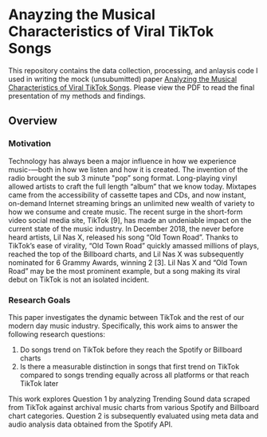 # Anayzing the Musical Characteristics of Viral TikTok Songs
This repository contains the data collection, processing, and anlaysis code I used in writing the mock (unsubumitted) paper [Analyzing the Musical Characteristics of Viral TikTok Songs](https://github.com/jmsech/viral-tiktok-music-analysis/blob/master/Analyzing%20the%20Musical%20Characteristics%20of%20Viral%20TikTok%20Songs.pdf). Please view the PDF to read the final presentation of my methods and findings.

## Overview
### Motivation
Technology has always been a major influence in how we experience music-—both in how we listen and how it is created. The invention of the radio brought the sub 3 minute "pop” song format. Long-playing vinyl allowed artists to craft the full length “album” that we know today. Mixtapes came from the accessibility of cassette tapes and CDs, and now instant, on-demand Internet streaming brings an unlimited new wealth of variety to how we consume and create music.
The recent surge in the short-form video social media site, TikTok [9], has made an undeniable impact on the current state of the music industry. In December 2018, the never before heard artists, Lil Nas X, released his song “Old Town Road”. Thanks to TikTok’s ease of virality, “Old Town Road” quickly amassed millions of plays, reached the top of the Billboard charts, and Lil Nas X was subsequently nominated for 6 Grammy Awards, winning 2 [3]. Lil Nas X and “Old Town Road” may be the most prominent example, but a song making its viral debut on TikTok is not an isolated incident.

### Research Goals
This paper investigates the dynamic between TikTok and the rest of our modern day music industry. Specifically, this work aims to answer the following research questions:
1. Do songs trend on TikTok before they reach the Spotify or Billboard charts
2. Is there a measurable distinction in songs that first trend on TikTok compared to songs trending equally across all platforms or that reach TikTok later <br>

This work explores Question 1 by analyzing Trending Sound data scraped from TikTok against archival music charts from various Spotify and Billboard chart categories. Question 2 is subsequently evaluated using meta data and audio analysis data obtained from the Spotify API.
